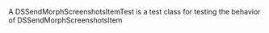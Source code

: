 A DSSendMorphScreenshotsItemTest is a test class for testing the behavior of DSSendMorphScreenshotsItem